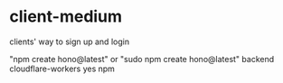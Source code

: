 # client-medium
clients' way to sign up and login

"npm create hono@latest" or "sudo npm create hono@latest"
backend
cloudflare-workers
yes
npm

